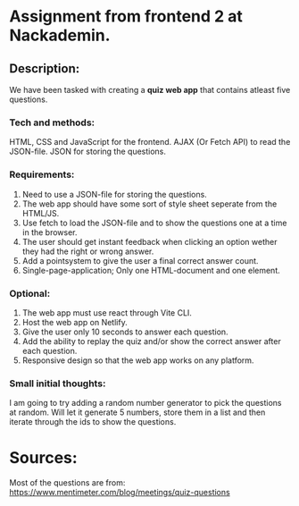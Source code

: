 # Assignment from frontend 2 at Nackademin.
## Description: 
We have been tasked with creating a **quiz web app** that contains atleast five questions. 

### Tech and methods:
HTML, CSS and JavaScript for the frontend.
AJAX (Or Fetch API) to read the JSON-file.
JSON for storing the questions.

### Requirements:
1. Need to use a JSON-file for storing the questions.
2. The web app should have some sort of style sheet seperate from the HTML/JS.
3. Use fetch to load the JSON-file and to show the questions one at a time in the browser.
4. The user should get instant feedback when clicking an option wether they had the right or wrong answer.
5. Add a pointsystem to give the user a final correct answer count.
6. Single-page-application; Only one HTML-document and one element.

### Optional:
1. The web app must use react through Vite CLI.
2. Host the web app on Netlify.
3. Give the user only 10 seconds to answer each question.
4. Add the ability to replay the quiz and/or show the correct answer after each question.
5. Responsive design so that the web app works on any platform.

### Small initial thoughts:
I am going to try adding a random number generator to pick the questions at random. Will let it generate 5 numbers, store them in a list and then iterate through the ids to show the questions.


# Sources:
Most of the questions are from: https://www.mentimeter.com/blog/meetings/quiz-questions
